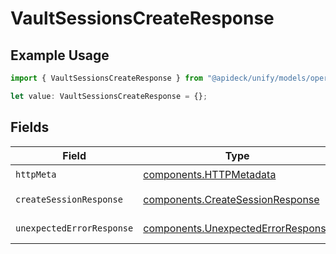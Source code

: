 # VaultSessionsCreateResponse

## Example Usage

```typescript
import { VaultSessionsCreateResponse } from "@apideck/unify/models/operations";

let value: VaultSessionsCreateResponse = {};
```

## Fields

| Field                                                                                    | Type                                                                                     | Required                                                                                 | Description                                                                              |
| ---------------------------------------------------------------------------------------- | ---------------------------------------------------------------------------------------- | ---------------------------------------------------------------------------------------- | ---------------------------------------------------------------------------------------- |
| `httpMeta`                                                                               | [components.HTTPMetadata](../../models/components/httpmetadata.md)                       | :heavy_check_mark:                                                                       | N/A                                                                                      |
| `createSessionResponse`                                                                  | [components.CreateSessionResponse](../../models/components/createsessionresponse.md)     | :heavy_minus_sign:                                                                       | Session created                                                                          |
| `unexpectedErrorResponse`                                                                | [components.UnexpectedErrorResponse](../../models/components/unexpectederrorresponse.md) | :heavy_minus_sign:                                                                       | Unexpected error                                                                         |